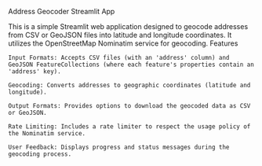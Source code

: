 Address Geocoder Streamlit App

This is a simple Streamlit web application designed to geocode addresses from CSV or GeoJSON files into latitude and longitude coordinates. It utilizes the OpenStreetMap Nominatim service for geocoding.
Features

    Input Formats: Accepts CSV files (with an 'address' column) and GeoJSON FeatureCollections (where each feature's properties contain an 'address' key).

    Geocoding: Converts addresses to geographic coordinates (latitude and longitude).

    Output Formats: Provides options to download the geocoded data as CSV or GeoJSON.

    Rate Limiting: Includes a rate limiter to respect the usage policy of the Nominatim service.

    User Feedback: Displays progress and status messages during the geocoding process.
